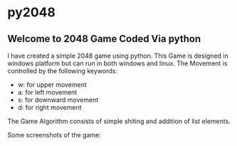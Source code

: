 # py2048
## Welcome to 2048 Game Coded Via python


I have created a simple 2048 game using python.
This Game is designed in windows platform but can run in both windows and linux.
The Movement is controlled by the following keywords:
  * w: for upper movement
  * a: for left movement
  * s: for downward movement
  * d: for right movement
 
The Game Algorithm consists of simple shiting and addition of list elements.

Some screenshots of the game:
